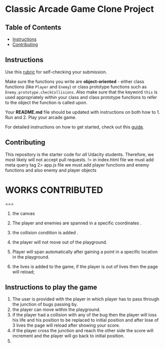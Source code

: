 # Classic Arcade Game Clone Project

## Table of Contents

- [Instructions](#instructions)
- [Contributing](#contributing)

## Instructions

Use this [rubric](https://review.udacity.com/#!/rubrics/15/view) for self-checking your submission.

Make sure the functions you write are **object-oriented** - either class functions (like `Player` and `Enemy`) or class prototype functions such as `Enemy.prototype.checkCollisions`. Also make sure that the keyword `this` is used appropriately within your class and class prototype functions to refer to the object the function is called upon.

Your **README.md** file should be updated with instructions on both how to 1. Run and 2. Play your arcade game.

For detailed instructions on how to get started, check out this [guide](https://docs.google.com/document/d/1v01aScPjSWCCWQLIpFqvg3-vXLH2e8_SZQKC8jNO0Dc/pub?embedded=true).

## Contributing

This repository is the starter code for _all_ Udacity students. Therefore, we most likely will not accept pull requests.
!> in index.html file we must add meta query tag
2> app.js file we must add player functions and enemy functions and also enemy and player objects

# WORKS CONTRIBUTED
===
1. the canvas 

1. The player and  enemies are spanned  in a specific coordinates .
3. the collision condition is added .
4. the player will not move out of the playground.
5. Player will span automatically after gaining a point in a specific location in the playground.
6. the lives is added to the game, if the player is out of lives then the page will reload;

## Instructions to play the game

 1. The user is provided with the player in which player has to pass through the junction  of bugs passing by.
 2. the player can move within the playground.
 3. if the player had a collision with any of the bug then the player will loss his life and his position to be replaced to initial position and   after lose of  3 lives the page will reload after showing your score.
 4.  if the player cross the junction and reach the other side the score will increment and the player will go back  to initial position.
 5.
